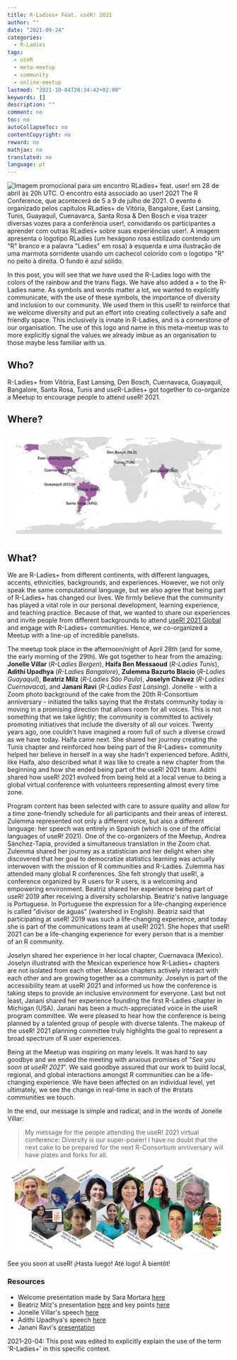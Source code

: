 ```yaml
---
title: R-Ladies+ Feat. useR! 2021
author: ""
date: "2021-09-24"
categories:
  - R-Ladies
tags:
  - useR
  - meta-meetup
  - community
  - online-meetup
lastmod: "2021-10-04T20:34:42+02:00"
keywords: []
description: ""
comment: no
toc: no
autoCollapseToc: no
contentCopyright: no
reward: no
mathjax: no
translated: no
language: pt
---
```


![Imagem promocional para um encontro RLadies+ feat. user! em 28 de abril às 20h UTC. O encontro está associado ao user! 2021 The R Conference, que acontecerá de 5 a 9 de julho de 2021. O evento é organizado pelos capítulos RLadies+ de Vitória, Bangalore, East Lansing, Tunis, Guayaquil, Cuenavarca, Santa Rosa & Den Bosch e visa trazer diversas vozes para a conferência user!, convidando os participantes a aprender com outras RLadies+ sobre suas experiências user!. A imagem apresenta o logotipo RLadies (um hexágono rosa estilizado contendo um "R" branco e a palavra "Ladies" em rosa) à esquerda e uma ilustração de uma marmota sorridente usando um cachecol colorido com o logotipo "R" no peito à direita. O fundo é azul sólido.](banner.png)

In this post, you will see that we have used the R-Ladies logo with the colors of the rainbow and the trans flags. We have also added a + to the R-Ladies name.
As symbols and words matter a lot, we wanted to explicitly communicate, with the use of these symbols, the importance of diversity and inclusion to our community. We used them in this useR! to reinforce that we welcome diversity and put an effort into creating collectively a safe and friendly space.
This inclusively is innate in R-Ladies, and is a cornerstone of our organisation. The use of this logo and name in this meta-meetup was to more explicitly signal the values we already imbue as an organisation to those maybe less familiar with us.

## Who?

R-Ladies+ from Vitória, East Lansing, Den Bosch, Cuernavaca, Guayaquil, Bangalore, Santa Rosa, Tunis and useR-Ladies+ got together to co-organize a Meetup to encourage people to attend useR! 2021.

## Where?

![World map indicating the countries (in purple) where each co-host chapter are located: East Lansing (USA), Cuernavaca (MEX), Guayaquil (ECU), Vitória (BRA), Santa Rosa (ARG), Den Bosch (NLD), Tunis (TUN), Bangalore (IND).](chapters_map.png)

## What?

We are R-Ladies+ from different continents, with different languages, accents, ethnicities, backgrounds, and experiences. However, we not only speak the same computational language, but we also agree that being part of R-Ladies+ has changed our lives. We firmly believe that the community has played a vital role in our personal development, learning experience, and teaching practice. Because of that, we wanted to share our experiences and invite people from different backgrounds to attend [useR! 2021 Global](https://https://user2021.r-project.org/) and engage with R-Ladies+ communities. Hence, we co-organized a Meetup with a line-up of incredible panelists.

The meetup took place in the afternoon/night of April 28th (and for some, the early morning of the 29th). We got together to hear from the amazing: **Jonelle Villar** (_R-Ladies Bergen_), **Haifa Ben Messaoud** (_R-Ladies Tunis_), **Adithi Upadhya** (_R-Ladies Bangalore_), **Zulemma Bazurto Blacio** (_R-Ladies Guayaquil_), **Beatriz Milz** (_R-Ladies São Paulo_), **Joselyn Chávez** (_R-Ladies Cuernavaca_), and **Janani Ravi** (_R-Ladies East Lansing_). Jonelle - with a Zoom photo background of the cake from the 20th R-Consortium anniversary - initiated the talks saying that the #rstats community today is moving in a promising direction that allows room for all voices. This is not something that we take lightly; the community is committed to actively promoting initiatives that include the diversity of all our voices. Twenty years ago, one couldn't have imagined a room full of such a diverse crowd as we have today. Haifa came next. She shared her journey creating the Tunis chapter and reinforced how being part of the R-Ladies+ community helped her believe in herself in a way she hadn't experienced before. Adithi, like Haifa, also described what it was like to create a new chapter from the beginning and how she ended being part of the useR! 2021 team. Adithi shared how useR! 2021 evolved from being held at a local venue to being a global virtual conference with volunteers representing almost every time zone.

Program content has been selected with care to assure quality and allow for a time zone-friendly schedule for all participants and their areas of interest. Zulemma represented not only a different voice, but also a different language: her speech was entirely in Spanish (which is one of the official languages of useR! 2021). One of the co-organizers of the Meetup, Andrea Sánchez-Tapia, provided a simultaneous translation in the Zoom chat. Zulemma shared her journey as a statistician and her delight when she discovered that her goal to democratize statistics learning was actually interwoven with the mission of R communities and R-Ladies. Zulemma has attended many global R conferences. She felt strongly that useR!, a conference organized by R users for R users, is a welcoming and empowering environment. Beatriz shared her experience being part of useR! 2019 after receiving a diversity scholarship. Beatriz's native language is Portuguese. In Portuguese the expression for a life-changing experience is called "divisor de águas" (watershed in English). Beatriz said that participating at useR! 2019 was such a life-changing experience, and today she is part of the communications team at useR! 2021. She hopes that useR! 2021 can be a life-changing experience for every person that is a member of an R community.

Joselyn shared her experience in her local chapter, Cuernavaca (Mexico). Joselyn illustrated with the Mexican experience how R-Ladies+ chapters are not isolated from each other. Mexican chapters actively interact with each other and are growing together as a community. Joselyn is part of the accessibility team at useR! 2021 and informed us how the conference is taking steps to provide an inclusive environment for everyone. Last but not least, Janani shared her experience founding the first R-Ladies chapter in Michigan (USA). Janani has been a much-appreciated voice in the useR program committee. We were pleased to hear how the conference is being planned by a talented group of people with diverse talents. The makeup of the useR! 2021 planning committee truly highlights the goal to represent a broad spectrum of R user experiences.

Being at the Meetup was inspiring on many levels. It was hard to say goodbye and we ended the meeting with anxious promises of "_See you soon at useR! 2021_". We said goodbye assured that our work to build local, regional, and global interactions amongst R communities can be a life-changing experience. We have been affected on an individual level, yet ultimately, we see the change in real-time in each of the #rstats communities we touch.

In the end, our message is simple and radical, and in the words of Jonelle Villar:

> My message for the people attending the useR! 2021 virtual conference: Diversity is our super-power! I have no doubt that the next cake to be prepared for the next R-Consortium anniversary will have plates and forks for all.

![Hex-image of all panelists and co-organizers. First row from left to right: Yanina Bellini (Santa Rosa/useR!), Ornella Scardua (Vitória), Jonelle Villar (Bergen), Joselyn Chávez (Cuernavaca/useR!), Zulemma Bazurto (Guayaquil), Martine Jansen (Den Bosch). Second row from left to right: Janani Ravi (East Lansing/useR!), Beatriz Milz (São Paulo/useR), Adithi Upadhya (Bangalore/useR!), Haifa Ben Messaoud (Tunis/useR!), Sara Mortara (Rio de Janeiro/useR!), Andrea Sánchez-Tapia (Rio de Janeiro/useR!)](people.png)

See you soon at useR!
¡Hasta luego!
Até logo!
À bientôt!

### Resources

- Welcome presentation made by Sara Mortara [here](https://saramortara.gitlab.io/rladies_user/#1)
- Beatriz Milz's presentation [here](https://beatrizmilz.github.io/slidesR/R-Ladies_and_useR_meetup/) and key points [here](https://github.com/rladies-eastlansing/2021-rladies_user/blob/main/speeches/beatriz_milz.md)
- Jonelle Villar's speech [here](https://github.com/rladies-eastlansing/2021-rladies_user/blob/main/speeches/jonelle_villar.md)
- Adithi Upadhya's speech [here](https://github.com/rladies-eastlansing/2021-rladies_user/blob/main/speeches/adithi_upadhya.md)
- Janani Ravi's [presentation](https://docs.google.com/presentation/d/17r3NdrySyJeqiVFpPkW1G1DEK6ZfLAmNFT1iHAl1t0s/preview)

2021-20-04: This post was edited to explicitly explain the use of the term 'R-Ladies+' in this specific context.

